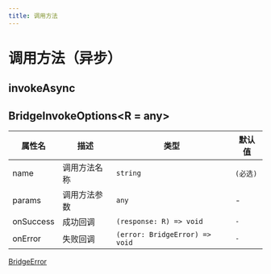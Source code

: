 ```yaml
---
title: 调用方法
---
```



# 调用方法（异步）

## invokeAsync

<code src="./invokeAsync.tsx"></code>

## BridgeInvokeOptions<R = any>

| 属性名 | 描述 | 类型 | 默认值 |
| ---- | ---- | ---- | ---- |
| name | 调用方法名称 | `string` | `(必选)`|
| params | 调用方法参数 | `any` | - |
| onSuccess | 成功回调 | `(response: R) => void` | `-` |
| onError | 失败回调 | `(error: BridgeError) => void` | `-` |

[BridgeError](/docs/error)
